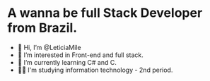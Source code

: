 #                                                           A wanna be full Stack Developer from Brazil.
- 👋 Hi, I’m @LeticiaMile
- 👀 I’m interested in Front-end and full stack.
- 🌱 I’m currently learning C# and C.
- 🧑‍🎓 I'm studying information technology - 2nd period.

<!---
LeticiaMile/LeticiaMile is a ✨ special ✨ repository because its `README.md` (this file) appears on your GitHub profile.
You can click the Preview link to take a look at your changes.
--->
